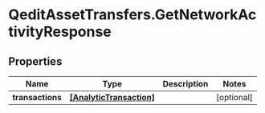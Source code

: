 # QeditAssetTransfers.GetNetworkActivityResponse

## Properties
Name | Type | Description | Notes
------------ | ------------- | ------------- | -------------
**transactions** | [**[AnalyticTransaction]**](AnalyticTransaction.md) |  | [optional] 


